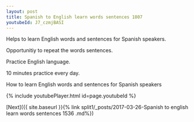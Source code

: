 ```yaml
---
layout: post
title: Spanish to English learn words sentences 1807 
youtubeId: J7_czmjBASI
---
```

 
 
Helps to learn English words and sentences for Spanish speakers.

Opportunitiy to repeat the words sentences. 

Practice English language. 
 
10 minutes practice every day. 
 
How to learn English words and sentences for Spanish speakers 
 
{% include youtubePlayer.html id=page.youtubeId %}
 
 
[Next]({{ site.baseurl }}{% link  split1/_posts/2017-03-26-Spanish to english learn words sentences 1536 .md%})
 
